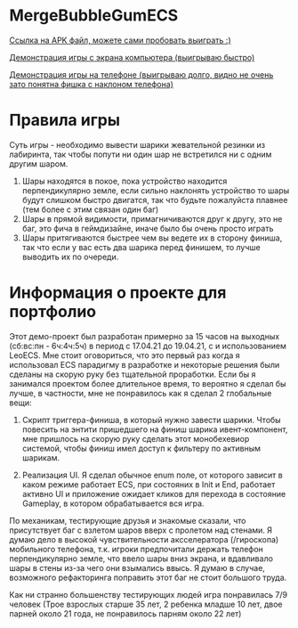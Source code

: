 # MergeBubbleGumECS
[Ссылка на APK файл, можете сами пробовать выиграть :)](https://drive.google.com/file/d/1rmbvoshi_5KENK4Tk1gBnJOhdojO_R92/view?usp=sharing)

[Демонстрация игры с экрана компьютера (выигрываю быстро)](https://youtu.be/PZMSUMi4eb0)

[Демонстрация игры на телефоне (выигрываю долго, видно не очень зато понятна фишка с наклоном телефона)](https://youtu.be/7c0NsepJK9c)

# Правила игры
Суть игры - необходимо вывести шарики жевательной резинки из лабиринта, так чтобы попути ни один шар не встретился ни с одним другим шаром.
1. Шары находятся в покое, пока устройство находится перпендикулярно земле, если сильно наклонять устройство то шары будут слишком быстро двигатся, 
так что будьте пожалуйста плавнее (тем более с этим связан один баг)
2. Шары в прямой видимости, примагничиваются друг к другу, это не баг, это фича в геймдизайне, иначе было бы очень просто играть
3. Шары притягиваются быстрее чем вы ведете их в сторону финиша, так что если у вас есть два шарика перед финишем, то лучше выводить их по очереди.

# Информация о проекте для портфолио
Этот демо-проект был разработан примерно за 15 часов на выходных (сб:вс:пн - 6ч:4ч:5ч) в период с 17.04.21 до 19.04.21, с и использованием LeoECS. 
Мне стоит оговориться, что это первый раз когда я использовал ECS парадигму в разработке и некоторые решения были сделаны на скорую руку без тщательной проработки.
Если бы я занимался проектом более длительное время, то вероятно я сделал бы лучше, в частности, мне не понравилось как я сделал 2 глобальные вещи:

1. Скрипт триггера-финиша, в который нужно завести шарики. Чтобы повесить на энтити пришедшего на финиш шарика ивент-компонент, 
мне пришлось на скорую руку сделать этот монобехевиор системой, чтобы финиш имел доступ к фильтеру по активным шарикам.

2. Реализация UI. Я сделал обычное enum поле, от которого зависит в каком режиме работает ECS, при состояних в Init и End, работает активно UI и 
приложение ожидает кликов для перехода в состояние Gameplay, в котором обрабатывается вся игра.

По механикам, тестирующие друзья и знакомые сказали, что присутствует баг с взлетом шаров вверх с пролетом над стенами. 
Я думаю дело в высокой чувствительности аксселератора (/гироскопа) мобильного телефона, т.к. игроки предпочитали держать телефон перпендикулярно земле, 
что ввело шары вниз экрана, и вдавливало шары в стены из-за чего они взымались ввысь. Я думаю в случае, возможного рефакторинга поправить этот баг не стоит большого труда.

Как ни странно большенству тестирующих людей игра понравилась 7/9 человек (Трое взрослых старше 35 лет, 2 ребенка младше 10 лет, двое парней около 21 года, не понравилось парням около 22 лет)
